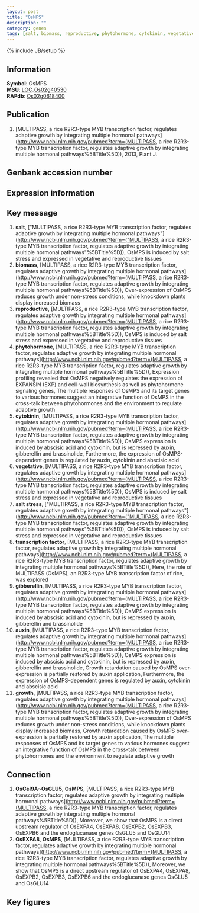 ```yaml
---
layout: post
title: "OsMPS"
description: ""
category: genes
tags: [salt, biomass, reproductive, phytohormone, cytokinin, vegetative, salt stress, transcription factor, gibberellin, auxin, growth, Gene]
---
```

{% include JB/setup %}

## Information
__Symbol__: OsMPS  
__MSU__: [LOC_Os02g40530](http://rice.plantbiology.msu.edu/cgi-bin/ORF_infopage.cgi?orf=LOC_Os02g40530)  
__RAPdb__: [Os02g0618400](http://rapdb.dna.affrc.go.jp/viewer/gbrowse_details/irgsp1?name=Os02g0618400)  

## Publication
1. [MULTIPASS, a rice R2R3-type MYB transcription factor, regulates adaptive growth by integrating multiple hormonal pathways](http://www.ncbi.nlm.nih.gov/pubmed?term=(MULTIPASS, a rice R2R3-type MYB transcription factor, regulates adaptive growth by integrating multiple hormonal pathways%5BTitle%5D)), 2013, Plant J.

## Genbank accession number

## Expression information

## Key message
1. __salt__, ["MULTIPASS, a rice R2R3-type MYB transcription factor, regulates adaptive growth by integrating multiple hormonal pathways"](http://www.ncbi.nlm.nih.gov/pubmed?term=("MULTIPASS, a rice R2R3-type MYB transcription factor, regulates adaptive growth by integrating multiple hormonal pathways"%5BTitle%5D)),  OsMPS is induced by salt stress and expressed in vegetative and reproductive tissues
2. __biomass__, [MULTIPASS, a rice R2R3-type MYB transcription factor, regulates adaptive growth by integrating multiple hormonal pathways](http://www.ncbi.nlm.nih.gov/pubmed?term=(MULTIPASS, a rice R2R3-type MYB transcription factor, regulates adaptive growth by integrating multiple hormonal pathways%5BTitle%5D)),  Over-expression of OsMPS reduces growth under non-stress conditions, while knockdown plants display increased biomass
3. __reproductive__, [MULTIPASS, a rice R2R3-type MYB transcription factor, regulates adaptive growth by integrating multiple hormonal pathways](http://www.ncbi.nlm.nih.gov/pubmed?term=(MULTIPASS, a rice R2R3-type MYB transcription factor, regulates adaptive growth by integrating multiple hormonal pathways%5BTitle%5D)),  OsMPS is induced by salt stress and expressed in vegetative and reproductive tissues
4. __phytohormone__, [MULTIPASS, a rice R2R3-type MYB transcription factor, regulates adaptive growth by integrating multiple hormonal pathways](http://www.ncbi.nlm.nih.gov/pubmed?term=(MULTIPASS, a rice R2R3-type MYB transcription factor, regulates adaptive growth by integrating multiple hormonal pathways%5BTitle%5D)),  Expression profiling revealed that OsMPS negatively regulates the expression of EXPANSIN (EXP) and cell-wall biosynthesis as well as phytohormone signaling genes, The multiple responses of OsMPS and its target genes to various hormones suggest an integrative function of OsMPS in the cross-talk between phytohormones and the environment to regulate adaptive growth
5. __cytokinin__, [MULTIPASS, a rice R2R3-type MYB transcription factor, regulates adaptive growth by integrating multiple hormonal pathways](http://www.ncbi.nlm.nih.gov/pubmed?term=(MULTIPASS, a rice R2R3-type MYB transcription factor, regulates adaptive growth by integrating multiple hormonal pathways%5BTitle%5D)),  OsMPS expression is induced by abscisic acid and cytokinin, but is repressed by auxin, gibberellin and brassinolide, Furthermore, the expression of OsMPS-dependent genes is regulated by auxin, cytokinin and abscisic acid
6. __vegetative__, [MULTIPASS, a rice R2R3-type MYB transcription factor, regulates adaptive growth by integrating multiple hormonal pathways](http://www.ncbi.nlm.nih.gov/pubmed?term=(MULTIPASS, a rice R2R3-type MYB transcription factor, regulates adaptive growth by integrating multiple hormonal pathways%5BTitle%5D)),  OsMPS is induced by salt stress and expressed in vegetative and reproductive tissues
7. __salt stress__, ["MULTIPASS, a rice R2R3-type MYB transcription factor, regulates adaptive growth by integrating multiple hormonal pathways"](http://www.ncbi.nlm.nih.gov/pubmed?term=("MULTIPASS, a rice R2R3-type MYB transcription factor, regulates adaptive growth by integrating multiple hormonal pathways"%5BTitle%5D)),  OsMPS is induced by salt stress and expressed in vegetative and reproductive tissues
8. __transcription factor__, [MULTIPASS, a rice R2R3-type MYB transcription factor, regulates adaptive growth by integrating multiple hormonal pathways](http://www.ncbi.nlm.nih.gov/pubmed?term=(MULTIPASS, a rice R2R3-type MYB transcription factor, regulates adaptive growth by integrating multiple hormonal pathways%5BTitle%5D)),  Here, the role of MULTIPASS (OsMPS), an R2R3-type MYB transcription factor of rice, was explored
9. __gibberellin__, [MULTIPASS, a rice R2R3-type MYB transcription factor, regulates adaptive growth by integrating multiple hormonal pathways](http://www.ncbi.nlm.nih.gov/pubmed?term=(MULTIPASS, a rice R2R3-type MYB transcription factor, regulates adaptive growth by integrating multiple hormonal pathways%5BTitle%5D)),  OsMPS expression is induced by abscisic acid and cytokinin, but is repressed by auxin, gibberellin and brassinolide
10. __auxin__, [MULTIPASS, a rice R2R3-type MYB transcription factor, regulates adaptive growth by integrating multiple hormonal pathways](http://www.ncbi.nlm.nih.gov/pubmed?term=(MULTIPASS, a rice R2R3-type MYB transcription factor, regulates adaptive growth by integrating multiple hormonal pathways%5BTitle%5D)),  OsMPS expression is induced by abscisic acid and cytokinin, but is repressed by auxin, gibberellin and brassinolide, Growth retardation caused by OsMPS over-expression is partially restored by auxin application, Furthermore, the expression of OsMPS-dependent genes is regulated by auxin, cytokinin and abscisic acid
11. __growth__, [MULTIPASS, a rice R2R3-type MYB transcription factor, regulates adaptive growth by integrating multiple hormonal pathways](http://www.ncbi.nlm.nih.gov/pubmed?term=(MULTIPASS, a rice R2R3-type MYB transcription factor, regulates adaptive growth by integrating multiple hormonal pathways%5BTitle%5D)),  Over-expression of OsMPS reduces growth under non-stress conditions, while knockdown plants display increased biomass, Growth retardation caused by OsMPS over-expression is partially restored by auxin application, The multiple responses of OsMPS and its target genes to various hormones suggest an integrative function of OsMPS in the cross-talk between phytohormones and the environment to regulate adaptive growth

## Connection
1. __OsCel9A~OsGLU5__, __OsMPS__, [MULTIPASS, a rice R2R3-type MYB transcription factor, regulates adaptive growth by integrating multiple hormonal pathways](http://www.ncbi.nlm.nih.gov/pubmed?term=(MULTIPASS, a rice R2R3-type MYB transcription factor, regulates adaptive growth by integrating multiple hormonal pathways%5BTitle%5D)),  Moreover, we show that OsMPS is a direct upstream regulator of OsEXPA4, OsEXPA8, OsEXPB2, OsEXPB3, OsEXPB6 and the endoglucanase genes OsGLU5 and OsGLU14
2. __OsEXPA8__, __OsMPS__, [MULTIPASS, a rice R2R3-type MYB transcription factor, regulates adaptive growth by integrating multiple hormonal pathways](http://www.ncbi.nlm.nih.gov/pubmed?term=(MULTIPASS, a rice R2R3-type MYB transcription factor, regulates adaptive growth by integrating multiple hormonal pathways%5BTitle%5D)),  Moreover, we show that OsMPS is a direct upstream regulator of OsEXPA4, OsEXPA8, OsEXPB2, OsEXPB3, OsEXPB6 and the endoglucanase genes OsGLU5 and OsGLU14

## Key figures


